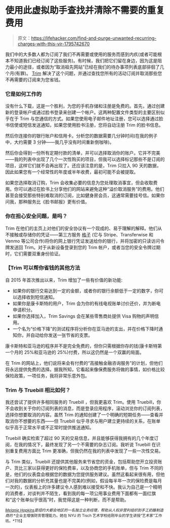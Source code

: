 # 使用此虚拟助手查找并清除不需要的重复费用

> 原文：<https://lifehacker.com/find-and-purge-unwanted-recurring-charges-with-this-vir-1795742670>

我们中的大多数人都为订阅了我们不再需要或使用的服务而感到内疚(或者可能根本不知道我们已经订阅了这些服务)。有时候，我们把它们留在身边，因为这是阻力最小的途径，或者因为“取消祖先网站”已经在我们的待办事项列表底部徘徊了几个月(有罪)。 [Trim](http://www.asktrim.com/) 解决了这个问题，并通过查找您所有的活动订阅并取消那些您不再需要的订阅来为您省钱。



### 它是如何工作的

没有什么下载，这是一个胜利，为您的手机存储和注册是免费的。首先，通过创建新的登录帐户或通过脸书登录来创建一个帐户。这两种配置文件类型的主要区别似乎在于 Trim 与您通信的方式。如果您使用电子邮件地址注册，您可以选择通过脸书信使或短信发送通知，如果您使用脸书注册，您将自动注册 Trim 的脸书信息。

然后你连接你的银行账户和信用卡。分析您的数据需要几分钟时间(在我的例子中，大约需要 3 分钟——我几乎没有时间重新倒咖啡)。

然后你会得到一份所有定期付款的清单，并可以选择取消你的账户。它并不完美——我的列表中出现了几个一次性购买的项目，但我可以选择标记那些不是订阅的项目，这样它们就不会再出现了。还应该注意的是，Trim 只拉入 90 天的数据，因此如果您有一个经常性的年度或半年收费，最初可能不会被提取。

如果您选择取消订购，Trim 会收集必要的信息为您处理取消事宜，但会收取费用。你可以通过在脸书上分享他们的网站来避免这种“溢价取消服务”的费用。他们甚至会接受那些特别难取消的订阅，比如健身房会员，这通常需要挂号信。如果你问我，那种服务比《脸书邮报》更有价值。

### 你在担心安全问题，是吗？

Trim 在他们的主页上对他们的安全协议有一个现成的、易于理解的解释。他们从不接触或存储你的凭证——第三方服务 [格子](https://plaid.com/) (它与 Stripe、Transferwise 和 Venmo 等公司合作)将你的网上银行凭证发送给你的银行，并将加密的只读访问令牌发送回 Trim。对于从新设备登录到您的 Trim 帐户，或者当您的安全令牌过期时，它们需要双重身份验证。

### 【Trim 可以帮你省钱的其他方法

自 2015 年首次推出以来，Trim 增加了一些有价值的新功能:

*   如果你的银行交易达到一定的金额，或者你的银行余额低于一定的数字，你可以选择收到短信通知。
*   如果你是康卡斯特的用户，Trim 会为你的有线电视账单讨价还价，并为断电申请积分。
*   如果你选择加入，Trim Savings 会在某些零售商处提供 Visa 购物的声明信用。
*   一个名为“价格下降”的测试程序将分析你在亚马逊的支出，并在价格下降时通知你，并自动给你发送一张节省的支票。

康卡斯特和亚马逊的程序并不是完全免费的，但你只需根据你存的钱(康卡斯特第一个月的 25%和亚马逊的 25%)付费，所以这仍然是一个双赢的局面。

在 Trim 的网站上，他们说将来会有付费的“高接触金融咨询服务”的计划，但他们将永远提供免费的选择。据我所知，它看起来像保费服务将做的事情，如价格比较保险政策，一项任务，我将非常乐意外包。

### Trim 与 Truebill 相比如何？

我还尝试了提供许多相同服务的 Truebill ，但我更喜欢 Trim。使用 Truebill，你不会收到关于你的订阅列表的消息，而是登录应用程序，滚动浏览你的订阅列表，选择你想要取消的内容。虽然 Trim 的通知创建了一个明确的短期任务——查看并取消你不想要的东西——但 Truebill 似乎寻求与用户建立更持续的关系，在账单似乎高于正常水平或不正常时提供推送通知。

Truebill 确实检索了超过 90 天的交易信息，并且能够获得我拥有的几个年度订阅，在我的情况下，最终发现了另一个不需要的杂志订阅。我听说 Truebill 在识别重复费用方面比 Trim 更准确，但我仍然在我的列表中发现了一些一次性交易。

与 Trim 类似，Truebill 还提供其他服务来节省您的资金，包括帮助您开立投资账户、货比三家以获得更好的保险费率，以及协商您的手机账单，但与 Trim 不同的是，他们的仪表盘会根据您的数据为您提供服务建议。虽然这看起来很有用，但他们对我的数据的分析充其量也是不完美的(例如，假设每半年一次的保险费是每月一次的)，仪表板上的许多建议令人感到难以接受和不快。我认为自己是一个精明的消费者，对谈判并不陌生，看到我的每一项公用事业费用下面都有一面红旗和“这个账单似乎很高”时，我觉得这是一种判断，而不是帮助。

[<small>*Melanie Hopkins*</small>](http://melanie-hopkins-4nnw.squarespace.com/)<small>*是纽约大都会地区的一名独立业务经理，帮助从人权非营利组织到手工奶酪制造商的* *企业主增强财务管理能力。她在 NYU 的 Tisch 艺术学校给刚毕业的学生讲授“艺术家”工作坊。*T15】</small>